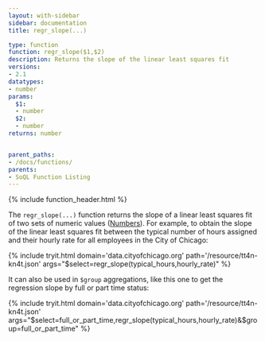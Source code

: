 ```yaml
---
layout: with-sidebar
sidebar: documentation
title: regr_slope(...)

type: function
function: regr_slope($1,$2)
description: Returns the slope of the linear least squares fit 
versions:
- 2.1
datatypes:
- number
params:
  $1:
  - number
  $2:
  - number
returns: number


parent_paths: 
- /docs/functions/
parents: 
- SoQL Function Listing 
---
```


{% include function_header.html %}

The `regr_slope(...)` function returns the slope of a linear least squares fit of two sets of numeric values ([Numbers](/docs/datatypes/number.html)). For example, to obtain the slope of the linear least squares fit between the typical number of hours assigned and their hourly rate for all employees in the City of Chicago:

{% include tryit.html domain='data.cityofchicago.org' path='/resource/tt4n-kn4t.json' args="$select=regr_slope(typical_hours,hourly_rate)" %}

It can also be used in `$group` aggregations, like this one to get the regression slope by full or part time status:

{% include tryit.html domain='data.cityofchicago.org' path='/resource/tt4n-kn4t.json' args="$select=full_or_part_time,regr_slope(typical_hours,hourly_rate)&$group=full_or_part_time" %}